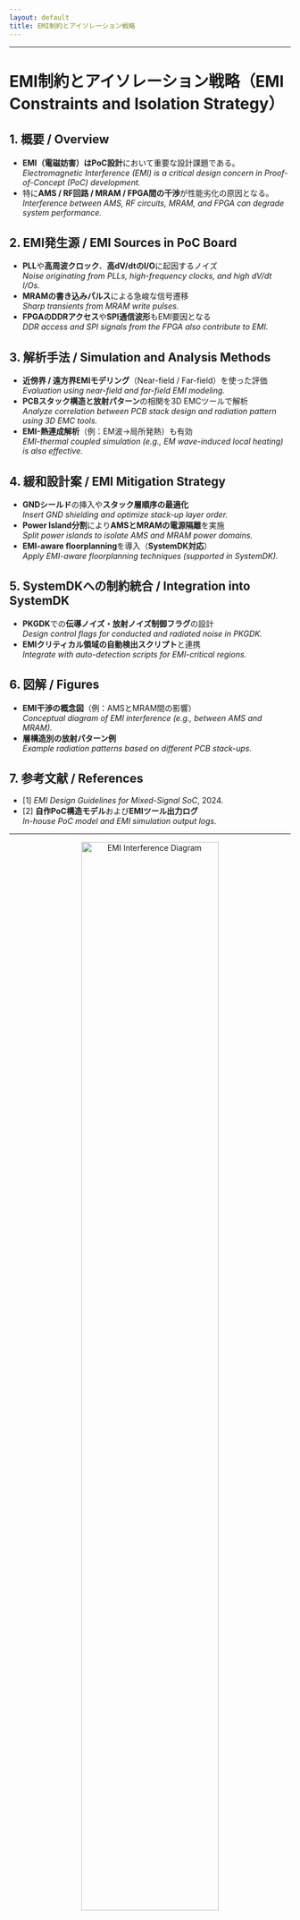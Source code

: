 ```yaml
---
layout: default
title: EMI制約とアイソレーション戦略
---
```


---
# EMI制約とアイソレーション戦略（**EMI Constraints and Isolation Strategy**）

## 1. 概要 / **Overview**
- **EMI（電磁妨害）**は**PoC設計**において重要な設計課題である。  
  *Electromagnetic Interference (EMI) is a critical design concern in Proof-of-Concept (PoC) development.*
- 特に**AMS / RF回路 / MRAM / FPGA間の干渉**が性能劣化の原因となる。  
  *Interference between AMS, RF circuits, MRAM, and FPGA can degrade system performance.*

## 2. EMI発生源 / **EMI Sources in PoC Board**
- **PLL**や**高周波クロック**、**高dV/dtのI/O**に起因するノイズ  
  *Noise originating from PLLs, high-frequency clocks, and high dV/dt I/Os.*
- **MRAMの書き込みパルス**による急峻な信号遷移  
  *Sharp transients from MRAM write pulses.*
- **FPGAのDDRアクセス**や**SPI通信波形**もEMI要因となる  
  *DDR access and SPI signals from the FPGA also contribute to EMI.*

## 3. 解析手法 / **Simulation and Analysis Methods**
- **近傍界 / 遠方界EMIモデリング**（Near-field / Far-field）を使った評価  
  *Evaluation using near-field and far-field EMI modeling.*
- **PCBスタック構造と放射パターン**の相関を3D EMCツールで解析  
  *Analyze correlation between PCB stack design and radiation pattern using 3D EMC tools.*
- **EMI-熱連成解析**（例：EM波→局所発熱）も有効  
  *EMI-thermal coupled simulation (e.g., EM wave-induced local heating) is also effective.*

## 4. 緩和設計案 / **EMI Mitigation Strategy**
- **GNDシールド**の挿入や**スタック層順序の最適化**  
  *Insert GND shielding and optimize stack-up layer order.*
- **Power Island分割**により**AMSとMRAMの電源隔離**を実施  
  *Split power islands to isolate AMS and MRAM power domains.*
- **EMI-aware floorplanning**を導入（**SystemDK対応**）  
  *Apply EMI-aware floorplanning techniques (supported in SystemDK).*

## 5. SystemDKへの制約統合 / **Integration into SystemDK**
- **PKGDK**での**伝導ノイズ・放射ノイズ制御フラグ**の設計  
  *Design control flags for conducted and radiated noise in PKGDK.*
- **EMIクリティカル領域の自動検出スクリプト**と連携  
  *Integrate with auto-detection scripts for EMI-critical regions.*

## 6. 図解 / **Figures**
- **EMI干渉の概念図**（例：AMSとMRAM間の影響）  
  *Conceptual diagram of EMI interference (e.g., between AMS and MRAM).*
- **層構造別の放射パターン例**  
  *Example radiation patterns based on different PCB stack-ups.*

## 7. 参考文献 / **References**
- [1] *EMI Design Guidelines for Mixed-Signal SoC*, 2024.  
- [2] **自作PoC構造モデル**および**EMIツール出力ログ**  
  *In-house PoC model and EMI simulation output logs.*

---

<p align="center">
  <img src="https://samizo-aitl.github.io/Edusemi-v4x/f_chapter2a_systemdk/PoC/images/emi_interference_mram_ams.png" alt="EMI Interference Diagram" width="70%">
</p>

<p align="center"><b>図2 / Figure 2：</b>PoC評価ボード上の<strong>FPGA、MRAM、AMSブロック間のEMI干渉経路の概念図</strong>。書き込みパルスやPLLノイズなどが<strong>AMS回路へ影響</strong>を与える経路を示す。<br>
<em>A conceptual EMI interference diagram between FPGA, MRAM, and AMS blocks on a PoC board. It shows how write pulses and PLL noise affect AMS circuits.</em></p>
